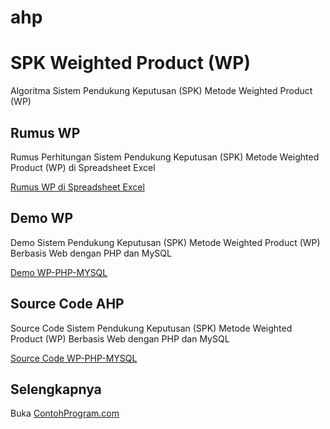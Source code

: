 # ahp
SPK Weighted Product (WP)
=========================

Algoritma Sistem Pendukung Keputusan (SPK) Metode Weighted Product (WP)

Rumus WP 
---------

Rumus Perhitungan Sistem Pendukung Keputusan (SPK) Metode Weighted Product (WP) di Spreadsheet Excel

[Rumus WP di Spreadsheet Excel](http://contohprogram.com/wp.xls) 

Demo WP
--------

Demo Sistem Pendukung Keputusan (SPK) Metode Weighted Product (WP) Berbasis Web dengan PHP dan MySQL

[Demo WP-PHP-MYSQL](http://contohprogram.com/demo/wp-php) 

Source Code AHP 
---------------

Source Code Sistem Pendukung Keputusan (SPK) Metode Weighted Product (WP) Berbasis Web dengan PHP dan MySQL

[Source Code WP-PHP-MYSQL](http://contohprogram.com/wp-php-mysql-source-code.php) 

Selengkapnya 
------------

Buka [ContohProgram.com](http://contohprogram.com)
